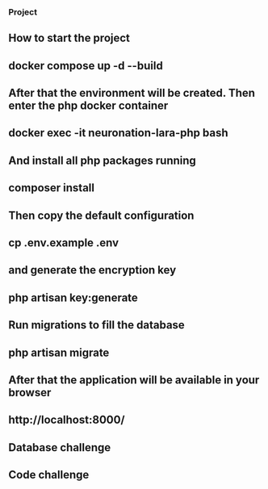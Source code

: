 ### Project 

How to start the project
---
docker compose up -d --build
---
After that the environment will be created.
Then enter the php docker container
---
docker exec -it neuronation-lara-php bash
---
And install all php packages running
---
composer install
---
Then copy the default configuration
---
cp .env.example .env
---
and generate the encryption key
---
php artisan key:generate
---
Run migrations to fill the database
---
php artisan migrate
---
After that the application will be available in your browser
---
http://localhost:8000/
---

## Database challenge


## Code challenge
